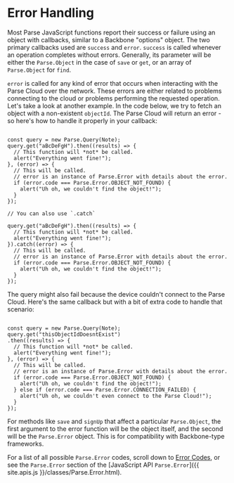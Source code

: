 # Error Handling

Most Parse JavaScript functions report their success or failure using an object with callbacks, similar to a Backbone "options" object.  The two primary callbacks used are `success` and `error`.  `success` is called whenever an operation completes without errors.  Generally, its parameter will be either the `Parse.Object` in the case of `save` or `get`, or an array of `Parse.Object` for `find`.

`error` is called for any kind of error that occurs when interacting with the Parse Cloud over the network. These errors are either related to problems connecting to the cloud or problems performing the requested operation. Let's take a look at another example.  In the code below, we try to fetch an object with a non-existent `objectId`. The Parse Cloud will return an error - so here's how to handle it properly in your callback:

<pre><code class="javascript">
const query = new Parse.Query(Note);
query.get("aBcDeFgH").then((results) => {
  // This function will *not* be called.
  alert("Everything went fine!");
}, (error) => {
  // This will be called.
  // error is an instance of Parse.Error with details about the error.
  if (error.code === Parse.Error.OBJECT_NOT_FOUND) {
    alert("Uh oh, we couldn't find the object!");
  }
});

// You can also use `.catch`

query.get("aBcDeFgH").then((results) => {
  // This function will *not* be called.
  alert("Everything went fine!");
}).catch((error) => {
  // This will be called.
  // error is an instance of Parse.Error with details about the error.
  if (error.code === Parse.Error.OBJECT_NOT_FOUND) {
    alert("Uh oh, we couldn't find the object!");
  }
});
</code></pre>

The query might also fail because the device couldn't connect to the Parse Cloud. Here's the same callback but with a bit of extra code to handle that scenario:

<pre><code class="javascript">
const query = new Parse.Query(Note);
query.get("thisObjectIdDoesntExist")
.then((results) => {
  // This function will *not* be called.
  alert("Everything went fine!");
}, (error) => {
  // This will be called.
  // error is an instance of Parse.Error with details about the error.
  if (error.code === Parse.Error.OBJECT_NOT_FOUND) {
    alert("Uh oh, we couldn't find the object!");
  } else if (error.code === Parse.Error.CONNECTION_FAILED) {
    alert("Uh oh, we couldn't even connect to the Parse Cloud!");
  }
});
</code></pre>

For methods like `save` and `signUp` that affect a particular `Parse.Object`, the first argument to the error function will be the object itself, and the second will be the `Parse.Error` object.  This is for compatibility with Backbone-type frameworks.

For a list of all possible `Parse.Error` codes, scroll down to [Error Codes](#error-codes), or see the `Parse.Error` section of the  [JavaScript API `Parse.Error`]({{ site.apis.js }}/classes/Parse.Error.html).
